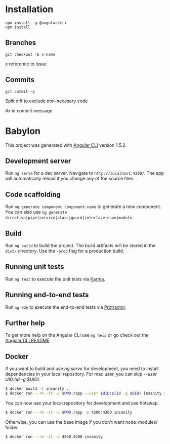 # Installation

```
npm install -g @angular/cli
npm install
```

## Branches
`git checkout -b x-name`

x reference to issue

## Commits

`git commit -p`

Split diff to exclude non-necesary code

#x in commit message

# Babylon

This project was generated with [Angular CLI](https://github.com/angular/angular-cli) version 1.5.2.

## Development server

Run `ng serve` for a dev server. Navigate to `http://localhost:4200/`. The app will automatically reload if you change any of the source files.

## Code scaffolding

Run `ng generate component component-name` to generate a new component. You can also use `ng generate directive|pipe|service|class|guard|interface|enum|module`.

## Build

Run `ng build` to build the project. The build artifacts will be stored in the `dist/` directory. Use the `-prod` flag for a production build.

## Running unit tests

Run `ng test` to execute the unit tests via [Karma](https://karma-runner.github.io).

## Running end-to-end tests

Run `ng e2e` to execute the end-to-end tests via [Protractor](http://www.protractortest.org/).

## Further help

To get more help on the Angular CLI use `ng help` or go check out the [Angular CLI README](https://github.com/angular/angular-cli/blob/master/README.md).

## Docker

If you want to build and use *ng serve* for development, you need to install dependencies in your local repository.
For mac user, you can skip *--user $UID:$(id -g $UID)*.
```bash
$ docker build -t insanity .
$ docker run --rm -it -v $PWD:/app --user $UID:$(id -g $UID) insanity install
```

You can now use your local repository for development and use hotswap.
```bash
$ docker run --rm -it -v $PWD:/app -p 4200:4200 insanity
```

Otherwise, you can use the base image if you don't want node_modules/ folder.
```bash
$ docker run --rm -it -p 4200:4200 insanity
```
